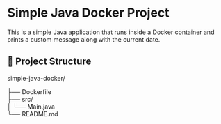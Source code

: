 # Simple Java Docker Project

This is a simple Java application that runs inside a Docker container and prints a custom message along with the 
current date.

## 📂 Project Structure

 simple-java-docker/

├── Dockerfile<br>
├── src/<br>
│ └── Main.java<br>
└── README.md

